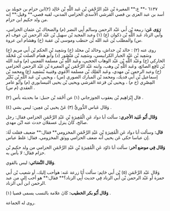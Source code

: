 ٦١٣٧ -** ع:** المغيرة بْن عَبْدِ الرَّحْمَنِ بْن عَبد اللَّهِ بْن خَالِد (٢)ابن حزام بن خويلد بن أسد بن عبد العزى بن قصي القرشي الأسدي الحزامي المدني، لقبه قصي،** وقيل:** إنه من ولد حكيم ابن حزام.

**رَوَى عَن:** ربيعة بْن أَبي عَبْد الرحمن وسالم أَبِي النضر (م) والضحاك بْن عثمان الحزامي، وأبي الزناد عَبد اللَّهِ بْن ذكوان (ع) (١) وعبد المجيد بْن سهيل بْن عَبْد الرحمن بْن عوف (م س) والمطلب بْن عَبد الله بْن حنطب وموسى بْن عقبة (خ) وهشام ابن عروة.

روى عنه (٢) : خالد بْن خداش، وخالد بْن مخلد (خ) وسَعِيد بْن الحكم بْن أَبي مريم (خ) وسَعِيد بْن عَبْد الجبار الكرابيسي، وسَعِيد بْن مَنْصُور (د) وأبو همام الصلت بْن مُحَمَّد الخاركي (خ) وعَبْد اللَّهِ بْن عَبْد الوهاب الحجبي، وعَبد اللَّهِ بْن مسلمة القعنبي (م) وعَبد الله بْن نَافِع الصائغ، وعَبد اللَّهِ بْن وهب، وابنه عَبْد الرَّحْمَن بْن المغيرة بْن عَبْد الرحمن الحزامي (خ) وعبد الرحمن بْن مهدي، وعَبد المَلِك بْن مسلمة الأُمَوِي وقتيبة بْنسَعِيد (ع) ومحمد بْن إسماعيل بْن أَبي فديك، ومحمد بْن المبارك الصوري (س) ، ويحيى بْن عَبد اللَّهِ بْن بُكَيْر المِصْرِي (خ م) ، ويحيى بْن قزعة القرشي ويحيى بْن يحيى النيسابوري (م) وأَبُو عامر العقدي (م س) .

قال إِبْرَاهِيم بْن يعقوب الجوزجاني (١) عن أَحْمَد بْن حنبل: ما بحديثه بأس (٢) .

وَقَال عَباس الدُّورِيُّ (٣) عَنْ يحيى بْن مَعِين: ليس بشي (٤) .

**وَقَال أَبُو عُبَيد الأجري:** سألت أبا دواد عَنِ الْمُغِيرَةِ بْنِ عَبْدِ الرَّحْمَنِ الحزامي فقال: رجل صالح، كَانَ ينزل عسقلان حدث عنه ابْن مهدي.

**قال:** وسألت أبا دواد عَنِ الْمُغِيرَةِ بْنِ عَبْدِ الرَّحْمَنِ المخزومي** فقال:** ضعيف فقلت لَهُ: إن عباسا حكى عَن يحيى أنه ضعف الحزامي ووثق المخزومي، فقال: غلط عباس.

**وَقَال فِي موضع آخر:** سألت أبا دَاوُد عَنِ الْمُغِيرَةِ بْنِ عَبْدِ الرَّحْمَنِ الحزامي من ولد حكيم بْن حزام فقال: لا بأس به.

**وَقَال النَّسَائي:** ليس بالقوي.

وَقَال عَبْد الرَّحْمَنِ (٥) بْن أَبي حَاتِم: سألت أَبَا زرعة عَنه: هوأحب إليك، أو شعيب بْن أَبي حمزة أو عَبْد الرحمن بْن أَبي الزناد فِي حديث أَبِي الزناد؟** فقال:** هو أحب إلي من عبد الرحمن ابن أَبي الزناد.

**وَقَال أَبُو بكر الخطيب:** كَانَ علامة بالنسب يسمى قصيا (١) .

روى له الجماعة.